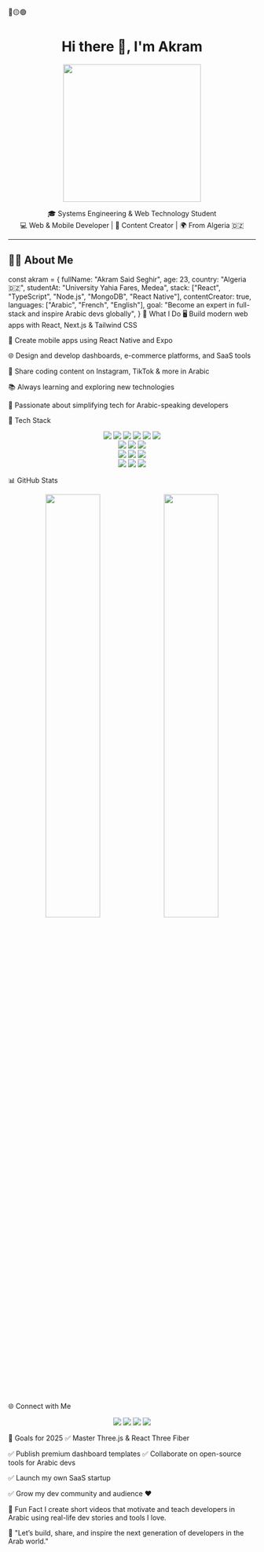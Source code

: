 <div>
🔴🟡🟢

<br>

<h1 align="center">Hi there 👋, I'm Akram</h1>

<p align="center">
  <img src="https://media.giphy.com/media/qgQUggAC3Pfv687qPC/giphy.gif" width="280" />
</p>

<p align="center">
  🎓 Systems Engineering & Web Technology Student <br/>
  💻 Web & Mobile Developer | 📲 Content Creator | 🌍 From Algeria 🇩🇿
</p>

---

## 🧑‍💻 About Me

const akram = {
  fullName: "Akram Said Seghir",
  age: 23,
  country: "Algeria 🇩🇿",
  studentAt: "University Yahia Fares, Medea",
  stack: ["React", "TypeScript", "Node.js", "MongoDB", "React Native"],
  contentCreator: true,
  languages: ["Arabic", "French", "English"],
  goal: "Become an expert in full-stack and inspire Arabic devs globally",
}
🚀 What I Do
🖥️ Build modern web apps with React, Next.js & Tailwind CSS

📱 Create mobile apps using React Native and Expo

🌐 Design and develop dashboards, e-commerce platforms, and SaaS tools

📸 Share coding content on Instagram, TikTok & more in Arabic

📚 Always learning and exploring new technologies

🎯 Passionate about simplifying tech for Arabic-speaking developers

🧰 Tech Stack
<p align="center"> <img src="https://img.shields.io/badge/HTML-E34F26?style=for-the-badge&logo=html5&logoColor=white" /> <img src="https://img.shields.io/badge/CSS-1572B6?style=for-the-badge&logo=css3&logoColor=white" /> <img src="https://img.shields.io/badge/JavaScript-F7DF1E?style=for-the-badge&logo=javascript&logoColor=black" /> <img src="https://img.shields.io/badge/TypeScript-3178C6?style=for-the-badge&logo=typescript&logoColor=white" /> <img src="https://img.shields.io/badge/React-61DAFB?style=for-the-badge&logo=react&logoColor=black" /> <img src="https://img.shields.io/badge/Next.js-000000?style=for-the-badge&logo=nextdotjs&logoColor=white" /> <br /> <img src="https://img.shields.io/badge/TailwindCSS-06B6D4?style=for-the-badge&logo=tailwindcss&logoColor=white" /> <img src="https://img.shields.io/badge/AntDesign-0170FE?style=for-the-badge&logo=antdesign&logoColor=white" /> <img src="https://img.shields.io/badge/MUI-007FFF?style=for-the-badge&logo=mui&logoColor=white" /> <br /> <img src="https://img.shields.io/badge/Node.js-339933?style=for-the-badge&logo=nodedotjs&logoColor=white" /> <img src="https://img.shields.io/badge/Express-000000?style=for-the-badge&logo=express&logoColor=white" /> <img src="https://img.shields.io/badge/MongoDB-47A248?style=for-the-badge&logo=mongodb&logoColor=white" /> <br /> <img src="https://img.shields.io/badge/ReactNative-61DAFB?style=for-the-badge&logo=react&logoColor=black" /> <img src="https://img.shields.io/badge/Firebase-FFCA28?style=for-the-badge&logo=firebase&logoColor=black" /> <img src="https://img.shields.io/badge/Figma-F24E1E?style=for-the-badge&logo=figma&logoColor=white" /> </p>
📊 GitHub Stats
<p align="center"> <img src="https://github-readme-stats.vercel.app/api?username=akramseghir&show_icons=true&theme=radical" width="47%" /> <img src="https://github-readme-stats.vercel.app/api/top-langs/?username=akramseghir&layout=compact&theme=radical" width="47%" /> </p>
🌐 Connect with Me
<p align="center"> <a href="https://www.linkedin.com/in/akramseghir/"><img src="https://img.shields.io/badge/LinkedIn-blue?style=for-the-badge&logo=linkedin&logoColor=white" /></a> <a href="https://instagram.com/akramseghir"><img src="https://img.shields.io/badge/Instagram-E4405F?style=for-the-badge&logo=instagram&logoColor=white" /></a> <a href="https://tiktok.com/@akramseghir"><img src="https://img.shields.io/badge/TikTok-000000?style=for-the-badge&logo=tiktok&logoColor=white" /></a> <a href="mailto:akramseghir.dev@gmail.com"><img src="https://img.shields.io/badge/Gmail-D14836?style=for-the-badge&logo=gmail&logoColor=white" /></a> </p>
🧠 Goals for 2025
✅ Master Three.js & React Three Fiber

✅ Publish premium dashboard templates
✅ Collaborate on open-source tools for Arabic devs

✅ Launch my own SaaS startup

✅ Grow my dev community and audience ❤️

🎥 Fun Fact
I create short videos that motivate and teach developers in Arabic using real-life dev stories and tools I love.

💬 "Let’s build, share, and inspire the next generation of developers in the Arab world."

